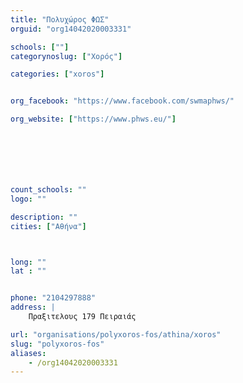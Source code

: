 ```yaml
---
title: "Πολυχώρος ΦΩΣ"
orguid: "org14042020003331"

schools: [""]
categorynoslug: ["Χορός"]

categories: ["xoros"]


org_facebook: "https://www.facebook.com/swmaphws/"

org_website: ["https://www.phws.eu/"]







count_schools: ""
logo: ""

description: ""
cities: ["Αθήνα"]



long: ""
lat : ""


phone: "2104297888"
address: |
    Πραξιτελους 179 Πειραιάς

url: "organisations/polyxoros-fos/athina/xoros"
slug: "polyxoros-fos"
aliases:
    - /org14042020003331
---
```



